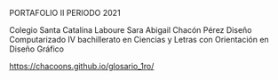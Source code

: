PORTAFOLIO II PERIODO 2021

Colegio Santa Catalina Laboure
Sara Abigail Chacón Pérez
Diseño Computarizado
IV bachillerato en Ciencias y Letras con Orientación en Diseño Gráfico

https://chacoons.github.io/glosario_1ro/
